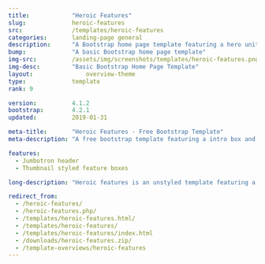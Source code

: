 ```yaml
---
title:            "Heroic Features"
slug:             heroic-features
src:              /templates/heroic-features
categories:       landing-page general
description:      "A Bootstrap home page template featuring a hero unit and a grid of thumbnail features"
bump:             "A basic Bootstrap home page template"
img-src:          /assets/img/screenshots/templates/heroic-features.png
img-desc:         "Basic Bootstrap Home Page Template"
layout:		    	  overview-theme
type:             template
rank: 9

version:          4.1.2
bootstrap:        4.2.1
updated:          2019-01-31

meta-title:       "Heroic Features - Free Bootstrap Template"
meta-description: "A free bootstrap template featuring a intro box and a grid of features. All Start Bootstrap templates are free to download and open source."

features:
  - Jumbotron header
  - Thumbnail styled feature boxes

long-description: "Heroic features is an unstyled template featuring a hero unit as a header and a grid of feature boxes."

redirect_from:
  - /heroic-features/
  - /heroic-features.php/
  - /templates/heroic-features.html/
  - /templates/heroic-features/
  - /templates/heroic-features/index.html
  - /downloads/heroic-features.zip/
  - /template-overviews/heroic-features
---
```


